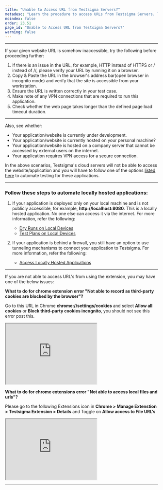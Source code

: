 ```yaml
---
title: "Unable to Access URL from Testsigma Servers?"
metadesc: "Learn the procedure to access URLs from Testsigma Servers. This guide covers the steps for accessing the URL if the given URL is somehow inaccessible."
noindex: false
order: 23.51
page_id: "Unable to Access URL from Testsigma Servers?"
warning: false
---
```


---

If your given website URL is somehow inaccessible, try the following before proceeding further:
 
1. If there is an issue in the URL, for example, HTTP instead of HTTPS or / instead of //, please verify your URL by running it on a browser. 
2. Copy & Paste the URL in the browser's address bar(open browser in incognito mode) and verify that the site is accessible from your workstation.
3. Ensure the URL is written correctly in your test case.
4. Make note of any VPN connections that are required to run this application.
5. Check whether the web page takes longer than the defined page load timeout duration.

---

Also, see whether:
* Your application/website is currently under development.
* Your application/website is currently hosted on your personal machine?
* Your application/website is hosted on a company server that cannot be accessed by external users on the internet.
* Your application requires VPN access for a secure connection.

In the above scenarios, Testsigma's cloud servers will not be able to access the website/application and you will have to follow one of the options [listed here](https://testsigma.com/docs/runs/test-locally-hosted-applications/) to automate testing for these applications.
 
---

### **Follow these steps to automate locally hosted applications:**

1. If your application is deployed only on your local machine and is not publicly accessible, for example, **http://localhost:8080**. This is a locally hosted application. No one else can access it via the internet. For more information, refer the following:
    - [Dry Runs on Local Devices](https://testsigma.com/docs/runs/dry-runs-on-local-devices/) 
    - [Test Plans on Local Devices](https://testsigma.com/docs/runs/test-plans-on-local-devices/)

2. If your application is behind a firewall, you still have an option to use tunneling mechanisms to connect your application to Testsigma. For more information, refer the following: 
    
    - [Access Locally Hosted Applications](https://testsigma.com/docs/runs/test-locally-hosted-applications/)
 

---

If you are not able to access URL's from using the extension, you may have one of the below issues:

**What to do for chrome extension error "Not able to record as third-party cookies are blocked by the browser"?**

Go to this URL in Chrome **chrome://settings/cookies** and select **Allow all cookies** or **Block third-party cookies incognito**, you should not see this error post this.

<iframe src="https://docs.testsigma.com/videos/url-not-accesible/Allow_cookies_or_Block_thirdparty_cookies.mp4" width="300" height="200"></iframe>

**What to do for chrome extensions error "Not able to access local files and urls"?**

Please go to the following Extensions icon in **Chrome > Manage Extenstion > Testsigma Extension > Details** and Toggle on **Allow access to File URL’s**

<iframe src="https://docs.testsigma.com/videos/url-not-accesible/Local_File_access.mp4" width="300" height="200"></iframe>


---